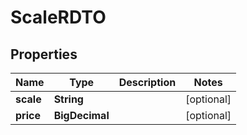 

# ScaleRDTO


## Properties

Name | Type | Description | Notes
------------ | ------------- | ------------- | -------------
**scale** | **String** |  |  [optional]
**price** | **BigDecimal** |  |  [optional]



